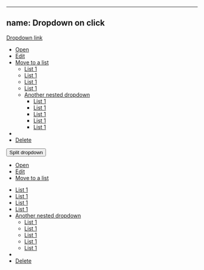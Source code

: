 
---
name: Dropdown on click
---
<div class="dropdown"><a href="#" data-toggle="dropdown">Dropdown link</a><em class="caret"></em>
  <ul class="ui-dropdown">
    <li><a href="#">Open</a></li>
    <li><a href="#">Edit</a></li>
    <li class="dropdown dropdown--hover"><a href="#">Move to a list</a>
      <ul class="ui-dropdown">
        <li><a href="#">List 1</a></li>
        <li><a href="#">List 1</a></li>
        <li><a href="#">List 1</a></li>
        <li><a href="#">List 1</a></li>
        <li class="dropdown dropdown--hover"><a href="#">Another nested dropdown</a>
          <ul class="ui-dropdown">
            <li><a href="#">List 1</a></li>
            <li><a href="#">List 1</a></li>
            <li><a href="#">List 1</a></li>
            <li><a href="#">List 1</a></li>
            <li><a href="#">List 1</a></li>
          </ul>
        </li>
      </ul>
    </li>
    <li class="seperator"></li>
    <li><a href="#">Delete</a></li>
  </ul>
</div>
<div class="btn-group">
  <button type="button" data-toggle="dropdown" class="btn btn--warning btn--dropdown">Split dropdown<span class="caret">&#x9;&#x9;&#x9;</span></button>
  <ul class="ui-dropdown">
    <li><a href="#">Open</a></li>
    <li><a href="#">Edit</a></li>
    <li class="has-dropdown"><a href="#">Move to a list
        <ul class="ui-dropdown"></ul>
        <li><a href="#">List 1</a></li>
        <li><a href="#">List 1</a></li>
        <li><a href="#">List 1</a></li>
        <li><a href="#">List 1</a></li>
        <li class="has-dropdown"><a href="#">Another nested dropdown</a>
          <ul class="ui-dropdown">
            <li><a href="#">List 1</a></li>
            <li><a href="#">List 1</a></li>
            <li><a href="#">List 1</a></li>
            <li><a href="#">List 1</a></li>
            <li><a href="#">List 1</a></li>
          </ul>
        </li></a></li>
    <li class="seperator"></li>
    <li><a href="#">Delete</a></li>
  </ul>
</div>